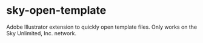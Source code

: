 # sky-open-template

Adobe Illustrator extension to quickly open template files. Only works on the Sky Unlimited, Inc. network.
